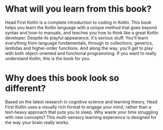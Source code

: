 # What will you learn from this book?

Head First Kotlin is a complete introduction to coding in Kotlin. This book helps you learn the Kotlin language with a unique method that goes beyond syntax and how-to manuals, and teaches you how to think like a great Kotlin developer. Despite its playful appearance, it's serious stuff. You'll learn everything from language fundamentals, through to collections, generics, lambdas and higher-order functions. And along the way, you'll get to play with both object-oriented and functional programming. If you want to really understand Kotlin, this is the book for you.

# Why does this book look so different?

Based on the latest research in cognitive science and learning theory, Head First Kotlin uses a visually rich format to engage your mind, rather than a text-heavy approach that puts you to sleep. Why waste your time struggling with new concepts? This multi-sensory learning experience is designed for the way your brain really works.
